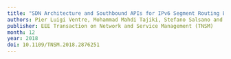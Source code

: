 ```yaml
---
title: "SDN Architecture and Southbound APIs for IPv6 Segment Routing Enabled Wide Area Networks"
authors: Pier Luigi Ventre, Mohammad Mahdi Tajiki, Stefano Salsano and Clarence Filsfils
publisher: EEE Transaction on Network and Service Management (TNSM)
month: 12
year: 2018
doi: 10.1109/TNSM.2018.2876251
---
```

